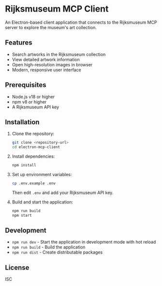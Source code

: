 # Rijksmuseum MCP Client

An Electron-based client application that connects to the Rijksmuseum MCP server to explore the museum's art collection.

## Features

- Search artworks in the Rijksmuseum collection
- View detailed artwork information
- Open high-resolution images in browser
- Modern, responsive user interface

## Prerequisites

- Node.js v18 or higher
- npm v8 or higher
- A Rijksmuseum API key

## Installation

1. Clone the repository:
   ```bash
   git clone <repository-url>
   cd electron-mcp-client
   ```

2. Install dependencies:
   ```bash
   npm install
   ```

3. Set up environment variables:
   ```bash
   cp .env.example .env
   ```
   Then edit `.env` and add your Rijksmuseum API key.

4. Build and start the application:
   ```bash
   npm run build
   npm start
   ```

## Development

- `npm run dev` - Start the application in development mode with hot reload
- `npm run build` - Build the application
- `npm run dist` - Create distributable packages

## License

ISC 